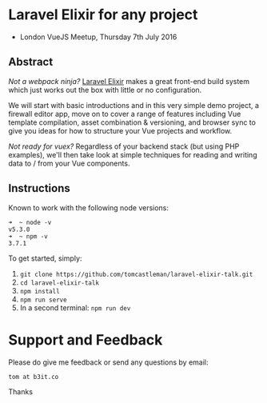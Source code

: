 # Laravel Elixir for any project

- London VueJS Meetup, Thursday 7th July 2016

## Abstract

_Not a webpack ninja?_ [Laravel Elixir](https://github.com/laravel/elixir)
makes a great front-end build system which just works out the box with little
or no configuration.

We will start with basic introductions and in this very simple demo project,
a firewall editor app, move on to cover a range of features including Vue
template compilation, asset combination & versioning, and browser sync to give
you ideas for how to structure your Vue projects and workflow.

_Not ready for vuex?_ Regardless of your backend stack (but using PHP examples),
we'll then take look at simple techniques for reading and writing data to / from
your Vue components.

## Instructions

Known to work with the following node versions:
```
➜  ~ node -v
v5.3.0
➜  ~ npm -v
3.7.1
```

To get started, simply:

1. `git clone https://github.com/tomcastleman/laravel-elixir-talk.git`
2. `cd laravel-elixir-talk`
3. `npm install`
4. `npm run serve`
5. In a second terminal: `npm run dev`

# Support and Feedback

Please do give me feedback or send any questions by email:

`tom at b3it.co`

Thanks

